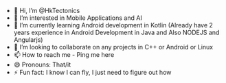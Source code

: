- 👋 Hi, I’m @HkTectonics
- 👀 I’m interested in Mobile Applications and AI
- 🌱 I’m currently learning Android development in Kotlin (Already have 2 years experience in Android Development in Java and Also NODEJS and Angularjs)
- 💞️ I’m looking to collaborate on any projects in C++ or Android or Linux
- 📫 How to reach me - Ping me here
- 😄 Pronouns: That/it
- ⚡ Fun fact: I know I can fly, I just need to figure out how 

<!---
HkTectonics/HkTectonics is a ✨ special ✨ repository because its `README.md` (this file) appears on your GitHub profile.
You can click the Preview link to take a look at your changes.
--->
